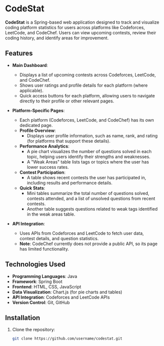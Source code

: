 # CodeStat

**CodeStat** is a Spring-based web application designed to track and visualize coding platform statistics for users across platforms like Codeforces, LeetCode, and CodeChef. Users can view upcoming contests, review their coding history, and identify areas for improvement.

## Features

- **Main Dashboard**:
  - Displays a list of upcoming contests across Codeforces, LeetCode, and CodeChef.
  - Shows user ratings and profile details for each platform (where applicable).
  - Quick access buttons for each platform, allowing users to navigate directly to their profile or other relevant pages.

- **Platform-Specific Pages**:
  - Each platform (Codeforces, LeetCode, and CodeChef) has its own dedicated page.
  - **Profile Overview**:
    - Displays user profile information, such as name, rank, and rating (for platforms that support these details).
  - **Performance Analytics**:
    - A pie chart visualizes the number of questions solved in each topic, helping users identify their strengths and weaknesses.
    - A "Weak Areas" table lists tags or topics where the user has lower success rates.
  - **Contest Participation**:
    - A table shows recent contests the user has participated in, including results and performance details.
  - **Quick Stats**:
    - Mini tables summarize the total number of questions solved, contests attended, and a list of unsolved questions from recent contests.
    - Another table suggests questions related to weak tags identified in the weak areas table.

- **API Integration**:
  - Uses APIs from Codeforces and LeetCode to fetch user data, contest details, and question statistics.
  - **Note**: CodeChef currently does not provide a public API, so its page has limited functionality.

## Technologies Used

- **Programming Languages**: Java
- **Framework**: Spring Boot
- **Frontend**: HTML, CSS, JavaScript
- **Data Visualization**: Chart.js (for pie charts and tables)
- **API Integration**: Codeforces and LeetCode APIs
- **Version Control**: Git, GitHub

## Installation

1. Clone the repository:
   ```bash
   git clone https://github.com/username/codestat.git
